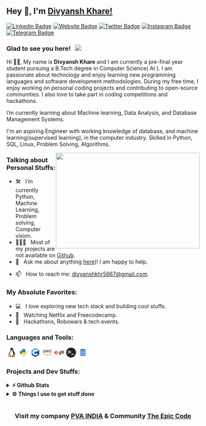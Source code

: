 ## Hey 👋, I'm [Divyansh Khare!](https://github.com/khare-divyansh/)

[![Linkedin Badge](https://img.shields.io/badge/-LinkedIn-0e76a8?style=flat-square&logo=Linkedin&logoColor=white)](https://www.linkedin.com/in/kdivyansh/)
[![Website Badge](https://img.shields.io/badge/Website-3b5998?style=flat-square&logo=google-chrome&logoColor=white)](https://khare-divyansh.github.io/)
[![Twitter Badge](https://img.shields.io/badge/-Twitter-00acee?style=flat-square&logo=Twitter&logoColor=white)](https://twitter.com/DivyanshKhare13)
[![Instagram Badge](https://img.shields.io/badge/-Instagram-e4405f?style=flat-square&logo=Instagram&logoColor=white)](https://www.instagram.com/divyanshk.deb/)
[![Telegram Badge](https://img.shields.io/badge/-Telegram-0088cc?style=flat-square&logo=Telegram&logoColor=white)](https://t.me/divyanshkhare)

### Glad to see you here! &nbsp; ![](https://visitor-badge.glitch.me/badge?page_id=khare-divyansh.khare-divyansh&style=flat-square&color=0088cc)

Hi 👋🏻, My name is **Divyansh Khare** and I am currently a pre-final year student pursuing a B.Tech degree in Computer Science( AI ). I am passionate about technology and enjoy learning new programming languages and software development methodologies.
During my free time, I enjoy working on personal coding projects and contributing to open-source communities. I also love to take part in coding competitions and hackathons.

I’m currently learning about Machine learning, Data Analysis, and Database Management Systems.

I'm an aspiring Engineer with working knowledge of database, and machine learning(supervised learning), in the computer industry. Skilled in Python, SQL, Linux, Problem Solving, Algorithms.

<img align="right" height="250" width="375" alt="" src="https://raw.githubusercontent.com/iampavangandhi/iampavangandhi/master/gifs/coder.gif" />

### Talking about Personal Stuffs:

- 🛠 &nbsp; I’m currently  Python, Machine Learning, <br /> Problem solving, Computer vision.
- 👨🏻‍💻 &nbsp; Most of my projects are not available on [Github](https://github.com/khare-divyansh).
- 💬 &nbsp; Ask me about anything [here](https://t.me/divyanshkhare))! I am happy to help.
<!--- 👾 &nbsp; Fun fact: Equal is Not Always Equal in Javascript.-->
- 📫 &nbsp; How to reach me: divyanshkhr5667@gmail.com.
<!--- 📝 &nbsp; Checkout my [Resume](https://github.com/ceokartik/ceokartik/blob/master/resume.pdf).-->

### My Absolute Favorites:

- 💻 &nbsp; I love exploring new tech stack and building cool stuffs.
- 📰 &nbsp; Watching Netflix and Freecodecamp.
- 🍕 &nbsp; Hackathons, Robowars & tech events.

### Languages and Tools:
<code><img height="27" src="https://raw.githubusercontent.com/github/explore/80688e429a7d4ef2fca1e82350fe8e3517d3494d/topics/linux/linux.png" alt="Linux"></code>
<code><img height="27" src="https://raw.githubusercontent.com/github/explore/80688e429a7d4ef2fca1e82350fe8e3517d3494d/topics/python/python.png" alt="python"></code>
<code><img height="27" src="https://raw.githubusercontent.com/github/explore/80688e429a7d4ef2fca1e82350fe8e3517d3494d/topics/c/c.png" alt="C"></code>
<code><img height="27" src="https://raw.githubusercontent.com/github/explore/80688e429a7d4ef2fca1e82350fe8e3517d3494d/topics/aws/aws.png" alt="AWS"></code>
<code><img height="27" src="https://raw.githubusercontent.com/github/explore/80688e429a7d4ef2fca1e82350fe8e3517d3494d/topics/git/git.png" alt="git"></code>
<code><img height="27" src="https://raw.githubusercontent.com/github/explore/80688e429a7d4ef2fca1e82350fe8e3517d3494d/topics/terminal/terminal.png" alt="terminal"></code>
<code><img height="27" src="https://raw.githubusercontent.com/github/explore/80688e429a7d4ef2fca1e82350fe8e3517d3494d/topics/sql/sql.png" alt="sql"></code>
          

<!--
<code><img height="25" src="https://raw.githubusercontent.com/github/explore/80688e429a7d4ef2fca1e82350fe8e3517d3494d/topics/sass/sass.png" alt="sass"></code>
-->

### Projects and Dev Stuffs:

<details>	
  <summary><b>⚡ Github Stats</b></summary>

<img height="180em" src="https://github-readme-stats.vercel.app/api?username=khare-divyansh&show_icons=true&hide_border=true" />
<img height="180em" src="https://github-readme-stats.vercel.app/api/top-langs/?username=khare-divyansh&exclude_repo=KNN-Image-Classification&show_icons=true&hide_border=true&layout=compact&langs_count=8"/>
</details>

<details>	
  <br />
  <summary><b>⚙️ Things I use to get stuff done</b></summary>
  	<ul>
  	    <li><b>OS:</b> Linux (Ubuntu )</li>
	    <li><b>Laptop: </b> Dell Vostro 3590 </li>
  	    <li><b>Browser: </b> Firefox , Chrome </li>
	    <li><b>Code Editor:</b> JetBrains & VSCode </li>
	    <li><b>To Stay Updated:</b> <a href="https://theepiccode.com">The Epic Code</a></li>
	    <br />
	</ul>	
</details>

#

<div align="center">

### Visit my company [PVA INDIA](https://pvaindia.com) & Community [The Epic Code](https://theepiccode.com)

</div>
